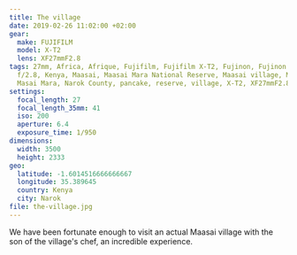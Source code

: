 ```yaml
---
title: The village
date: 2019-02-26 11:02:00 +02:00
gear:
  make: FUJIFILM
  model: X-T2
  lens: XF27mmF2.8
tags: 27mm, Africa, Afrique, Fujifilm, Fujifilm X-T2, Fujinon, Fujinon XF 27 mm
  f/2.8, Kenya, Maasai, Maasai Mara National Reserve, Maasai village, Masai,
  Masai Mara, Narok County, pancake, reserve, village, X-T2, XF27mmF2.8
settings:
  focal_length: 27
  focal_length_35mm: 41
  iso: 200
  aperture: 6.4
  exposure_time: 1/950
dimensions:
  width: 3500
  height: 2333
geo:
  latitude: -1.6014516666666667
  longitude: 35.389645
  country: Kenya
  city: Narok
file: the-village.jpg
---
```


We have been fortunate enough to visit an actual Maasai village with the son of the village's chef, an incredible experience.
